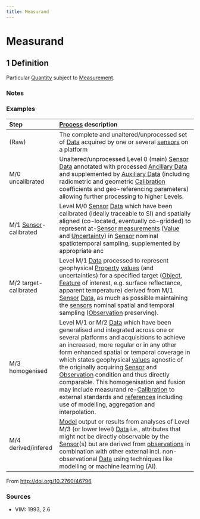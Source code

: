 ```yaml
---
title: Measurand 
---
```


# Measurand 

## 1 Definition 

Particular [Quantity](../quantity) subject to [Measurement](../measurement).

### Notes 

### Examples 

| Step   | [Process](../process) description                                                                                                                                                                                                                                                              |
| :----- | :--------------------------------------------------------------------------------------------------------------------------------------------------------------------------------------------------------------------------------------------------------------------------------- |
| (Raw) | The complete and unaltered/unprocessed set of [Data](../data) acquired by one or several [sensors](../sensor) on a platform                                                                                                                                                                             |
| M/0 uncalibrated  | Unaltered/unprocessed Level 0 (main) [Sensor](../sensor) [Data](../data) annotated with processed [Ancillary Data](../ancillary_data) and supplemented by [Auxiliary Data](../auxiliary_data) (including radiometric and geometric [Calibration](../calibration) coefficients and geo-referencing parameters) allowing further processing to higher Levels. |
| M/1 [Sensor](../sensor)-calibrated | Level M/0 [Sensor](../sensor) [Data](../data) which have been calibrated (ideally traceable to SI) and spatially aligned (co-located, eventually co-gridded) to represent at-[Sensor](../sensor) [measurements](../measurement) ([Value](../value) and [Uncertainty](../uncertainty)) in [Sensor](../sensor) nominal spatiotemporal sampling, supplemented by appropriate anc |
| M/2 target-calibrated| Level M/1 [Data](../data) processed to represent geophysical [Property](../property) [values](../value) (and uncertainties) for a specified target ([Object](../object), [Feature](../feature) of interest, e.g. surface reflectance, apparent temperature) derived from M/1 [Sensor](../sensor) [Data](../data), as much as possible maintaining the [sensors](../sensor) nominal spatial and temporal sampling ([Observation](../observation) preserving).   |
| M/3 homogenised   | Level M/1 or M/2 [Data](../data) which have been generalised and integrated across one or several platforms and acquisitions to achieve an increased, more regular or in any other form enhanced spatial or temporal coverage in which states geophysical [values](../value) agnostic of the originally acquiring [Sensor](../sensor) and [Observation](../observation) condition and thus directly comparable. This homogenisation and fusion may include measurand re-[Calibration](../calibration) to external standards and [references](../reference) including use of modelling, aggregation and interpolation.                                                                   |
| M/4 derived/infered | [Model](../model) output or results from analyses of Level M/3 (or lower level) [Data](../data) i.e., attributes that might not be directly observable by the [Sensor](../sensor)(s) but are derived from [observations](../observation) in combination with other external incl. non-observational [Data](../data) using techniques like modelling or machine learning (AI).        |

From http://doi.org/10.2760/46796

### Sources
- VIM: 1993, 2.6
